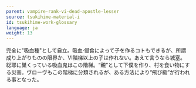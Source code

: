 ```yaml
---
parent: vampire-rank-vi-dead-apostle-lesser
source: tsukihime-material-i
id: tsukihime-work-glossary
language: ja
weight: 13
---
```


完全に"吸血種"として自立。吸血·侵食によって子を作るコトもできるが、所謂成り上がりものの限界か、VI階梯以上の子は作れない。あえて言うなら城塞。
総耶に巣くっている吸血鬼はこの階梯。“親”として下僕を作り、村を食い物にする災害。ヴローヴもこの階梯に分類されるが、ある方法により“飛び級”が行われる事となった。
